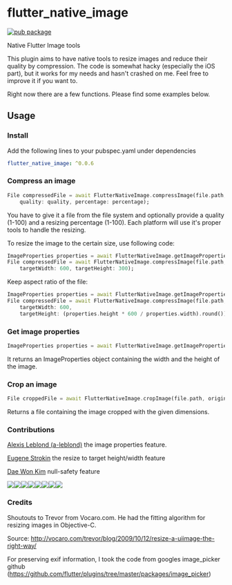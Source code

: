 # flutter_native_image
[![pub package](https://img.shields.io/pub/v/flutter_native_image.svg?label=flutter_native_image&color=blue)](https://pub.dartlang.org/packages/flutter_native_image)

Native Flutter Image tools

This plugin aims to have native tools to resize images and reduce their quality by compression. The code is somewhat hacky (especially the iOS part), but it works for my needs and hasn't crashed on me. Feel free to improve it if you want to.

Right now there are a few functions. Please find some examples below.

## Usage

### Install

Add the following lines to your pubspec.yaml under dependencies

```yaml
flutter_native_image: ^0.0.6
```

### Compress an image
```dart
File compressedFile = await FlutterNativeImage.compressImage(file.path,
    quality: quality, percentage: percentage);
```

You have to give it a file from the file system and optionally provide a quality (1-100) and a resizing percentage (1-100).
Each platform will use it's proper tools to handle the resizing.

To resize the image to the certain size, use following code:
```dart
ImageProperties properties = await FlutterNativeImage.getImageProperties(file.path);
File compressedFile = await FlutterNativeImage.compressImage(file.path, quality: 80, 
    targetWidth: 600, targetHeight: 300);
```
Keep aspect ratio of the file:
```dart
ImageProperties properties = await FlutterNativeImage.getImageProperties(file.path);
File compressedFile = await FlutterNativeImage.compressImage(file.path, quality: 80, 
    targetWidth: 600, 
    targetHeight: (properties.height * 600 / properties.width).round());
```

### Get image properties
```dart
ImageProperties properties = await FlutterNativeImage.getImageProperties(file.path);
```

It returns an ImageProperties object containing the width and the height of the image.

### Crop an image
```dart
File croppedFile = await FlutterNativeImage.cropImage(file.path, originX, originY, width, height);
```

Returns a file containing the image cropped with the given dimensions.

### Contributions
[Alexis Leblond (a-leblond)](https://github.com/a-leblond) the image properties feature.

[Eugene Strokin](https://github.com/strokine) the resize to target height/width feature

[Dae Won Kim](https://github.com/dw2kim) null-safety feature

[![](https://sourcerer.io/fame/btastic/btastic/flutter_native_image/images/0)](https://sourcerer.io/fame/btastic/btastic/flutter_native_image/links/0)[![](https://sourcerer.io/fame/btastic/btastic/flutter_native_image/images/1)](https://sourcerer.io/fame/btastic/btastic/flutter_native_image/links/1)[![](https://sourcerer.io/fame/btastic/btastic/flutter_native_image/images/2)](https://sourcerer.io/fame/btastic/btastic/flutter_native_image/links/2)[![](https://sourcerer.io/fame/btastic/btastic/flutter_native_image/images/3)](https://sourcerer.io/fame/btastic/btastic/flutter_native_image/links/3)[![](https://sourcerer.io/fame/btastic/btastic/flutter_native_image/images/4)](https://sourcerer.io/fame/btastic/btastic/flutter_native_image/links/4)[![](https://sourcerer.io/fame/btastic/btastic/flutter_native_image/images/5)](https://sourcerer.io/fame/btastic/btastic/flutter_native_image/links/5)[![](https://sourcerer.io/fame/btastic/btastic/flutter_native_image/images/6)](https://sourcerer.io/fame/btastic/btastic/flutter_native_image/links/6)[![](https://sourcerer.io/fame/btastic/btastic/flutter_native_image/images/7)](https://sourcerer.io/fame/btastic/btastic/flutter_native_image/links/7)

### Credits
Shoutouts to Trevor from Vocaro.com. He had the fitting algorithm for resizing images in Objective-C.

Source: http://vocaro.com/trevor/blog/2009/10/12/resize-a-uiimage-the-right-way/

For preserving exif information, I took the code from googles image_picker github (https://github.com/flutter/plugins/tree/master/packages/image_picker)
